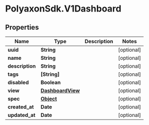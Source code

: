 # PolyaxonSdk.V1Dashboard

## Properties

Name | Type | Description | Notes
------------ | ------------- | ------------- | -------------
**uuid** | **String** |  | [optional] 
**name** | **String** |  | [optional] 
**description** | **String** |  | [optional] 
**tags** | **[String]** |  | [optional] 
**disabled** | **Boolean** |  | [optional] 
**view** | [**DashboardView**](DashboardView.md) |  | [optional] 
**spec** | [**Object**](.md) |  | [optional] 
**created_at** | **Date** |  | [optional] 
**updated_at** | **Date** |  | [optional] 


